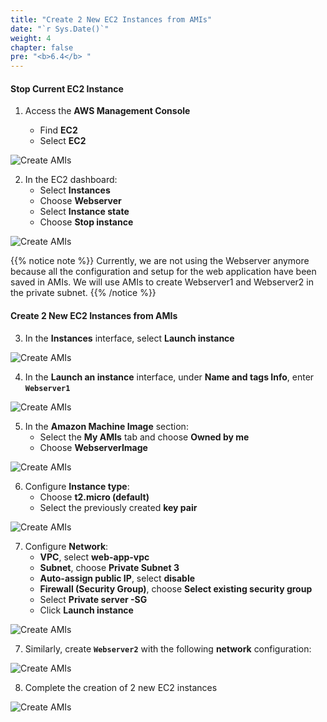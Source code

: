 ```yaml
---
title: "Create 2 New EC2 Instances from AMIs"
date: "`r Sys.Date()`" 
weight: 4
chapter: false
pre: "<b>6.4</b> "
---
```


#### Stop Current EC2 Instance

1. Access the **AWS Management Console**

   - Find **EC2**
   - Select **EC2**

![Create AMIs](/images/3/create-ec2/001.png?featherlight=false&width=90pc)


2. In the EC2 dashboard:
   - Select **Instances**
   - Choose **Webserver**
   - Select **Instance state**
   - Choose **Stop instance**

![Create AMIs](/images/6/create-2-ec2/001.png?featherlight=false&width=90pc)


{{% notice note %}}
Currently, we are not using the Webserver anymore because all the configuration and setup for the web application have been saved in AMIs. We will use AMIs to create Webserver1 and Webserver2 in the private subnet.
{{% /notice %}}

#### Create 2 New EC2 Instances from AMIs

3. In the **Instances** interface, select **Launch instance**

![Create AMIs](/images/6/create-2-ec2/002.png?featherlight=false&width=90pc)

4. In the **Launch an instance** interface, under **Name and tags Info**, enter **```Webserver1```**

![Create AMIs](/images/6/create-2-ec2/003.png?featherlight=false&width=90pc)

5. In the **Amazon Machine Image** section:
   - Select the **My AMIs** tab and choose **Owned by me**
   - Choose **WebserverImage**

![Create AMIs](/images/6/create-2-ec2/004.png?featherlight=false&width=90pc)

6. Configure **Instance type**:
   - Choose **t2.micro (default)**
   - Select the previously created **key pair**

![Create AMIs](/images/6/create-2-ec2/005.png?featherlight=false&width=90pc)

7. Configure **Network**:
   - **VPC**, select **web-app-vpc**
   - **Subnet**, choose **Private Subnet 3**
   - **Auto-assign public IP**, select **disable**
   - **Firewall (Security Group)**, choose **Select existing security group**
   - Select **Private server -SG**
   - Click **Launch instance**

![Create AMIs](/images/6/create-2-ec2/006.png?featherlight=false&width=90pc)

7. Similarly, create **```Webserver2```** with the following **network** configuration:

![Create AMIs](/images/6/create-2-ec2/007.png?featherlight=false&width=90pc)

8. Complete the creation of 2 new EC2 instances

![Create AMIs](/images/6/create-2-ec2/008.png?featherlight=false&width=90pc)
